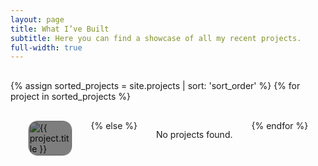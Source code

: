 ```yaml
---
layout: page
title: What I’ve Built
subtitle: Here you can find a showcase of all my recent projects.
full-width: true
---
```


<div class="page-container">
  <div class="portfolio-gallery">
    {% assign sorted_projects = site.projects | sort: 'sort_order' %}
    {% for project in sorted_projects %}
      <div class="portfolio-item">
        <a href="{{ project.url }}">
          <img src="{{ project.image | default: '/path/to/default-image.jpg' }}" alt="{{ project.title }}" class="portfolio-image">
          <div class="portfolio-description">
            <h2>{{ project.title }}</h2>
            <p>{{ project.description }}</p>
          </div>
        </a>
      </div>
    {% else %}
      <p>No projects found.</p>
    {% endfor %}
  </div>
</div>


<style>

.page-container {
  box-sizing: border-box;
  margin-top: 30px;
}

.text-center {
  text-align: center; /* Center-aligns the text */
  margin-bottom: 30px; /* Optional: adds spacing below the text */
}

.portfolio-gallery {
  display: flex;
  flex-wrap: wrap;
  gap: 30px; /* Space between items */
  justify-content: center; /* Center-align items horizontally */
}

.portfolio-item {
  width: calc(20% - 30px); /* Adjusted width to account for the gap */
  box-sizing: border-box;
  overflow: hidden;
  position: relative;
  border: 1px solid #d3d3d3; /* Light grey border */
  border-radius: 15px;
}

.image-wrapper {
  width: 100%;
  height: 150px; /* Set a fixed height for the image wrapper, adjust as needed */
  overflow: hidden;
  position: relative;
}

.portfolio-image {
  width: 100%;
  height: 100%;
  object-fit: cover; /* Ensures the image covers the entire container */
  border-radius: 15px;
}

.portfolio-description {
  position: absolute;
  bottom: 0;
  left: 0;
  right: 0;
  background: rgba(0, 0, 0, 0.5);
  color: #fff;
  padding: 14px;
  box-sizing: border-box;
  text-align: center;
  height: 150px
}

.portfolio-description h2 {
  font-size: 0.9em; /* Responsive font size */
  margin: 0; /* Remove default margin */
  margin-top: 15px; /* Remove default margin */
  margin-bottom: 20px; /* Remove default margin */
  overflow: hidden; /* Hide overflowing text */
  text-overflow: ellipsis; /* Add ellipsis if text overflows */
  white-space: nowrap; /* Prevent text wrapping */
}

.portfolio-description p {
  font-size: clamp(0.8em, 1.5vw, 0.8em); /* Responsive font size */
  margin: 0; /* Remove default margin */
  overflow: hidden; /* Hide overflowing text */
  display: -webkit-box;
  -webkit-line-clamp: 2; /* Number of lines to show */
  -webkit-box-orient: vertical;
  text-overflow: ellipsis; /* Add ellipsis if text overflows */
}

.portfolio-item a {
  text-decoration: none;
  color: inherit;
}

/* Media queries for responsive design */
@media (max-width: 768px) {
  .portfolio-item {
    width: calc(50% - 30px); /* 2 items per row on medium screens */
  }
}

@media (max-width: 480px) {
  .portfolio-item {
    width: calc(100% - 30px); /* 1 item per row on small screens */
  }
}


</style>
